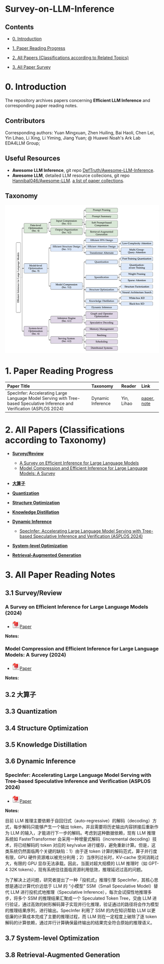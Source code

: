 # Survey-on-LLM-Inference

## Contents

- [0. Introduction](#0-Introduction) <br />

- [1. Paper Reading Progress](#1-Paper-Reading-Progress) <br />

- [2. All Papers (Classifications according to Related Topics)](#2-all-papers-classifications-according-to-related-topics) <br />

- [3. All Paper Survey](#3-all-paper-survey) <br />


# 0. Introduction

The repository archives papers concerning **Efficient LLM Inference** and corresponding paper reading notes. 

## Contributors

Corresponding authors: Yuan Mingxuan, Zhen Huiling, Bai Haoli, Chen Lei, Yin Lihao, Li Xing, Li Yiming, Jiang Yuan; @ Huawei Noah's Ark Lab EDA4LLM Group;

## Useful Resources
- **Awesome LLM Inference**, git repo [DefTruth/Awesome-LLM-Inference](https://github.com/DefTruth/Awesome-LLM-Inference).
- **Awesome LLM**, detailed LLM resource collecions, git repo [Hannibal046/Awesome-LLM](https://github.com/Hannibal046/Awesome-LLM). [a list of paper collections](https://github.com/Hannibal046/Awesome-LLM?tab=readme-ov-file#other-papers).

## Taxonomy

![Taxonomy of Efficient LLM Inference](https://github.com/LihaoYin/Survey-on-LLM-Inference/blob/main/Images/Taxonomy.png)

# 1. Paper Reading Progress

| Paper Title | Taxonomy | Reader | Link |
| :-------------------------------------------------------------| :-------- | :-------- | :--------|
| SpecInfer: Accelerating Large Language Model Serving with Tree-based Speculative Inference and Verification (ASPLOS 2024)| Dynamic Inference | Yin, Lihao | [paper](https://dl.acm.org/doi/abs/10.1145/3620666.3651335), [note](#specinfer-accelerating-large-language-model-serving-with-tree-based-speculative-inference-and-verification-asplos-2024)|


# 2. All Papers (Classifications according to Taxonomy)
- [**Survey/Review**](#31-surveyreview)
    - [A Survey on Efficient Inference for Large Language Models](#a-survey-on-efficient-inference-for-large-language-models-2024)
    - [Model Compression and Efficient Inference for Large Language Models: A Survey](#model-compression-and-efficient-inference-for-large-language-models-a-survey-2024)
  
- [**大算子**](#32-大算子)

- [**Quantization**](#33-quantization)

- [**Structure Optimization**](#34-structure-optimization)

- [**Knowledge Distillation**](#35-knowledge-distillation)

- [**Dynamic Inference**](#36-dynamic-inference)
    - [SpecInfer: Accelerating Large Language Model Serving with Tree-based Speculative Inference and Verification (ASPLOS 2024)](#specinfer-accelerating-large-language-model-serving-with-tree-based-speculative-inference-and-verification-asplos-2024)

- [**System-level Optimization**](#37-system-level-optimization)

- [**Retrieval-Augmented Generation**](#38-retrieval-augmented-generation)


# 3. All Paper Reading Notes

## 3.1 Survey/Review

### A Survey on Efficient Inference for Large Language Models (2024)

* <img src="Images/pdf_24px.png">[Paper](https://arxiv.org/pdf/2404.14294)
  
**Notes:** 

### Model Compression and Efficient Inference for Large Language Models: A Survey (2024)

* <img src="Images/pdf_24px.png">[Paper](https://arxiv.org/pdf/2402.09748)
  
**Notes:**

## 3.2 大算子

## 3.3 Quantization

## 3.4 Structure Optimization

## 3.5 Knowledge Distillation

## 3.6 Dynamic Inference

### SpecInfer: Accelerating Large Language Model Serving with Tree-based Speculative Inference and Verification (ASPLOS 2024)

* <img src="Images/pdf_24px.png">[Paper](https://dl.acm.org/doi/abs/10.1145/3620666.3651335)
  
**Notes:** 

目前 LLM 推理主要依赖于自回归式（auto-regressive）的解码（decoding）方式，每步解码只能够产生一个输出 token，并且需要将历史输出内容拼接后重新作为 LLM 的输入，才能进行下一步的解码。考虑到这种数据依赖，现有 LLM 推理系统如 FasterTransformer 会采用一种增量式解码（incremental decoding）技术，将已经解码的 token 对应的 key/value 进行缓存，避免重新计算。但是，这类系统仍然面临两个关键的缺陷：1）由于逐 token 计算的解码范式，算子并行度有限，GPU 硬件资源难以被充分利用；2）当序列过长时，KV-cache 空间消耗过大，有限的 GPU 显存无法承载。因此，当面对超大规模的 LLM 推理时（如 GPT-4 32K tokens），现有系统往往面临资源利用低效，推理延迟过高的问题。

为了解决上述问题，研究者提出了一种「投机式」推理引擎 SpecInfer，其核心思想是通过计算代价远低于 LLM 的 “小模型” SSM（Small Speculative Model）替代 LLM 进行投机式地推理（Speculative Inference），每次会试探性地推理多步，将多个 SSM 的推理结果汇聚成一个 Speculated Token Tree，交由 LLM 进行验证，通过高效的树形解码算子实现并行化推理，验证通过的路径将会作为模型的推理结果序列，进行输出。SpecInfer 利用了 SSM 的内在知识帮助 LLM 以更低廉的计算成本完成了主要的推理过程，而 LLM 则在一定程度上破除了逐 token 解码的计算依赖，通过并行计算确保最终输出的结果完全符合原始的推理语义。


## 3.7 System-level Optimization

## 3.8 Retrieval-Augmented Generation
